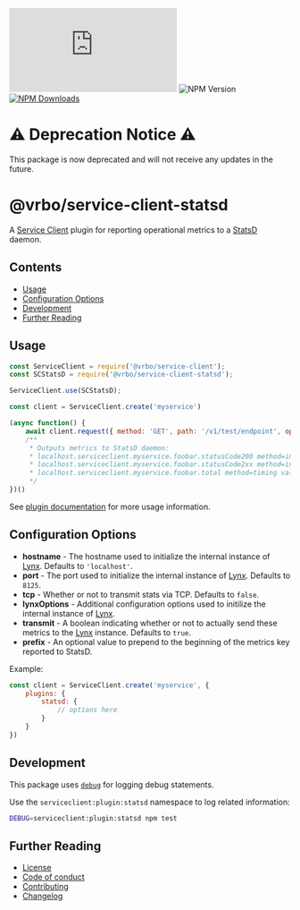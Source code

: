 ![Node.js Version](https://img.shields.io/badge/node->=14.0.0-brightgreen.svg?longCache=true&style=flat&logo=node.js)
![NPM Version](https://img.shields.io/badge/npm->=6.0.0-brightgreen.svg?longCache=true&style=flat&logo=npm)
[![NPM Downloads](https://img.shields.io/npm/dm/@vrbo/service-client-statsd.svg?style=flat-square)](https://npm-stat.com/charts.html?package=@vrbo/service-client-statsd)

# :warning: **Deprecation Notice** :warning:
This package is now deprecated and will not receive any updates in the future.

# @vrbo/service-client-statsd

A [Service Client](https://github.com/expediagroup/service-client) plugin for reporting operational metrics to a [StatsD](https://github.com/statsd/statsd) daemon.

## Contents
* [Usage](#usage)
* [Configuration Options](#configuration-options)
* [Development](#development)
* [Further Reading](#further-reading)

## Usage
```javascript
const ServiceClient = require('@vrbo/service-client');
const SCStatsD = require('@vrbo/service-client-statsd');

ServiceClient.use(SCStatsD);

const client = ServiceClient.create('myservice')

(async function() {
    await client.request({ method: 'GET', path: '/v1/test/endpoint', operation: 'foobar' })
    /**
     * Outputs metrics to StatsD daemon:
     * localhost.serviceclient.myservice.foobar.statusCode200 method=increment
     * localhost.serviceclient.myservice.foobar.statusCode2xx method=increment
     * localhost.serviceclient.myservice.foobar.total method=timing value=1
     */
})()
```

See [plugin documentation](https://github.com/expediagroup/service-client#plugins) for more usage information.

## Configuration Options
- **hostname** - The hostname used to initialize the internal instance of [Lynx](https://github.com/dscape/lynx). Defaults to `'localhost'`.
- **port** - The port used to initialize the internal instance of [Lynx](https://github.com/dscape/lynx). Defaults to `8125`.
- **tcp** - Whether or not to transmit stats via TCP. Defaults to `false`.
- **lynxOptions** - Additional configuration options used to initilize the internal instance of [Lynx](https://github.com/dscape/lynx).
- **transmit** - A boolean indicating whether or not to actually send these metrics to the [Lynx](https://github.com/dscape/lynx) instance. Defaults to `true`.
- **prefix** - An optional value to prepend to the beginning of the metrics key reported to StatsD.

Example:
```javascript
const client = ServiceClient.create('myservice', {
    plugins: {
        statsd: {
            // options here
        }
    }
})
```

## Development
This package uses [`debug`](https://github.com/visionmedia/debug) for logging debug statements.

Use the `serviceclient:plugin:statsd` namespace to log related information:
```bash
DEBUG=serviceclient:plugin:statsd npm test
```

## Further Reading
* [License](LICENSE)
* [Code of conduct](CODE_OF_CONDUCT.md)
* [Contributing](CONTRIBUTING.md)
* [Changelog](CHANGELOG.md)
